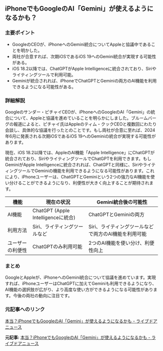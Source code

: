 ## iPhoneでもGoogleのAI「Gemini」が使えるようになるかも？

### 主要ポイント

* GoogleのCEOが、iPhoneへのGemini統合についてAppleと協議中であることを明かした。
* 両社が合意すれば、次期iOSであるiOS 19へのGemini統合が実現する可能性がある。
* iOS 18.2以降では、ChatGPTがApple Intelligenceに統合されており、Siriやライティングツールで利用可能。
* Geminiが統合されれば、iPhoneでChatGPTとGeminiの両方のAI機能を利用できるようになる可能性がある。

### 詳細解説

Googleのサンダー・ピチャイCEOが、iPhoneへのGoogleのAI「Gemini」の統合について、Appleと協議を進めていることを明らかにしました。ブルームバーグの報道によると、ピチャイ氏はAppleのティム・クックCEOと複数回にわたり会談し、具体的な協議を行ったとのことです。もし両社が合意に至れば、2024年6月に発表される次期iOSであるiOS 19へのGeminiの統合が実現する可能性があります。

現在、iOS 18.2以降では、AppleのAI機能「Apple Intelligence」にChatGPTが統合されており、SiriやライティングツールでChatGPTを利用できます。もしGeminiがApple Intelligenceに統合されれば、ChatGPTと同様に、SiriやライティングツールでGeminiの機能を利用できるようになる可能性があります。これにより、iPhoneユーザーは、ChatGPTとGeminiという2つの強力なAI機能を使い分けることができるようになり、利便性が大きく向上することが期待されます。

| 機能 | 現在の状況 | Gemini統合後の可能性 |
| ---------- | --------------------------------------------- | ----------------------------------------------------- |
| AI機能 | ChatGPT (Apple Intelligenceに統合) | ChatGPTとGeminiの両方 |
| 利用方法 | Siri、ライティングツールなど | Siri、ライティングツールなどで両方のAI機能を利用可能 |
| ユーザーの利便性 | ChatGPTのみ利用可能 | 2つのAI機能を使い分け、利便性向上 |

### まとめ

GoogleとAppleが、iPhoneへのGemini統合について協議を進めています。実現すれば、iPhoneユーザーはChatGPTに加えてGeminiも利用できるようになり、AI機能の選択肢が広がり、より高度な使い方ができるようになる可能性があります。今後の両社の動向に注目です。

### 元記事へのリンク

[本当？iPhoneでもGoogleのAI「Gemini」が使えるようになるかも - ライブドアニュース](https://news.livedoor.com/article/detail/26358342/)


**元記事:** [本当？iPhoneでもGoogleのAI「Gemini」が使えるようになるかも - ライブドアニュース](https://news.livedoor.com/article/detail/28686830/)